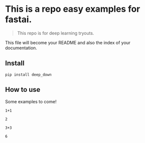 # This is a repo easy examples for fastai.
> This repo is for deep learning tryouts.


This file will become your README and also the index of your documentation.

## Install

`pip install deep_down`

## How to use

Some examples to come!

```
1+1
```




    2



```
3+3
```




    6


